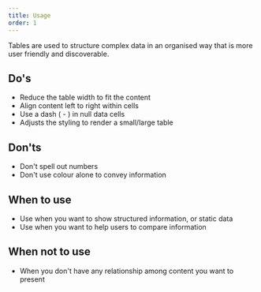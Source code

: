 ```yaml
---
title: Usage
order: 1
---
```

Tables are used to structure complex data in an organised way that is more user friendly and discoverable.

## Do's

- Reduce the table width to fit the content
- Align content left to right within cells
- Use a dash ( - ) in null data cells
- Adjusts the styling to render a small/large table

## Don'ts

- Don't spell out numbers
- Don't use colour alone to convey information

## When to use

- Use when you want to show structured information, or static data
- Use when you want to help users to compare information

## When not to use

- When you don't have any relationship among content you want to present